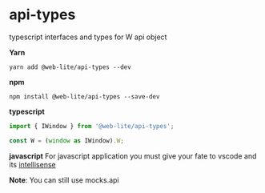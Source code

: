 # api-types

typescript interfaces and types for W api object

**Yarn**

```
yarn add @web-lite/api-types --dev
```

**npm**

```
npm install @web-lite/api-types --save-dev
```

**typescript**

```ts
import { IWindow } from '@web-lite/api-types';

const W = (window as IWindow).W;
```

**javascript**
For javascript application you must give your fate to vscode and its [intellisense](https://code.visualstudio.com/docs/editor/intellisense)

**Note**: You can still use mocks.api
